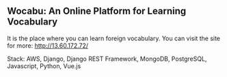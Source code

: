 ## Wocabu: An Online Platform for Learning Vocabulary
It is the place where you can learn foreign vocabulary. You can visit the site for more: http://13.60.172.72/

Stack: AWS, Django, Django REST Framework, MongoDB, PostgreSQL, Javascript, Python, Vue.js